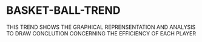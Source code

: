 # BASKET-BALL-TREND
THIS TREND SHOWS THE GRAPHICAL REPRENSENTATION AND ANALYSIS TO DRAW CONCLUTION CONCERNING THE EFFICIENCY OF EACH PLAYER

